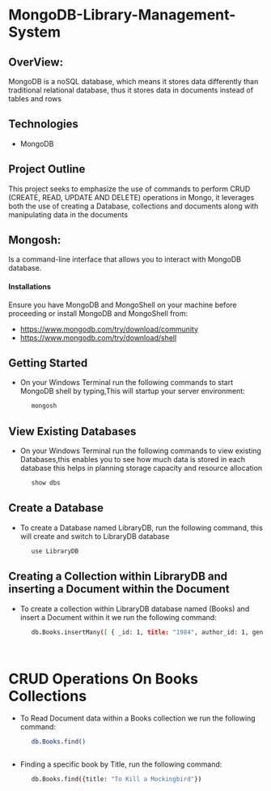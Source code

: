 # MongoDB-Library-Management-System
## OverView:
MongoDB is a noSQL database, which means it stores data differently than traditional relational database, thus it stores data in documents instead of tables and rows

## Technologies
- MongoDB

## Project Outline
This project seeks to emphasize the use of commands to perform CRUD (CREATE, READ, UPDATE AND DELETE) operations in Mongo, it leverages both the use of creating a Database,
collections and documents along with manipulating data in the documents

## Mongosh:
Is a command-line interface that allows you to interact with MongoDB database.

#### Installations
Ensure you have MongoDB and MongoShell on your machine before proceeding or install MongoDB and MongoShell from:
* https://www.mongodb.com/try/download/community
* https://www.mongodb.com/try/download/shell

## Getting Started
* On your Windows Terminal run the following commands to start MongoDB shell by typing,This will startup your server environment:

   ```bash
      mongosh


## View Existing Databases
* On your Windows Terminal run the following commands to view existing Databases,this enables you to see how much data is stored in each database this helps in planning storage capacity and resource allocation

   ```bash
      show dbs


## Create a Database
* To create a Database named LibraryDB, run the following command, this will create and switch to LibraryDB database

   ```bash
      use LibraryDB


## Creating a Collection within LibraryDB and inserting a Document within the Document
* To create a collection within LibraryDB database named (Books) and insert a Document within it we run the following command:

   ```bash
      db.Books.insertMany([ { _id: 1, title: "1984", author_id: 1, genres: ["Dystopian", "Political Fiction"], published_year: 1949, available: true }, { _id: 2, title: "To Kill a Mockingbird", author_id: 2, genres: ["Southern Gothic", "Bildungsroman"], published_year: 1960, available: true }, { _id: 3, title: "The Great Gatsby", author_id: 3, genres: ["Tragedy"], published_year: 1925, available: true }, { _id: 4, title: "Brave New World", author_id: 4, genres: ["Dystopian", "Science Fiction"], published_year: 1932, available: true }, { _id: 5, title: "The Catcher in the Rye", author_id: 5, genres: ["Realist Novel", "Bildungsroman"], published_year: 1951, available: true }, { _id: 6, title: "Moby-Dick", author_id: 6, genres: ["Adventure Fiction"], published_year: 1851, available: true }, { _id: 7, title: "Pride and Prejudice", author_id: 7, genres: ["Romantic Novel"], published_year: 1813, available: true }, { _id: 8, title: "War and Peace", author_id: 8, genres: ["Historical Novel"], published_year: 1869, available: true }, { _id: 9, title: "Crime and Punishment", author_id: 9, genres: ["Philosophical Novel"], published_year: 1866, available: true }, { _id: 10, title: "The Hobbit", author_id: 10, genres: ["Fantasy"], published_year: 1937, available: true } ]}




# CRUD Operations On Books Collections
* To Read Document data within a Books collection we run the following command:

   ```bash
      db.Books.find()



* Finding a specific book by Title, run the following command:

   ```bash
      db.Books.find({title: "To Kill a Mockingbird"})
